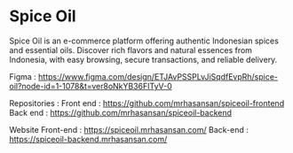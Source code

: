 # Spice Oil
Spice Oil is an e-commerce platform offering authentic Indonesian spices and essential oils. Discover rich flavors and natural essences from Indonesia, with easy browsing, secure transactions, and reliable delivery. 

Figma : https://www.figma.com/design/ETJAvPSSPLvJiSqdfEvpRh/spice-oil?node-id=1-1078&t=ver8oNkYB36FITyV-0


Repositories :
Front end : https://github.com/mrhasansan/spiceoil-frontend
Back end : https://github.com/mrhasansan/spiceoil-backend

Website
Front-end : https://spiceoil.mrhasansan.com/
Back-end : https://spiceoil-backend.mrhasansan.com/
